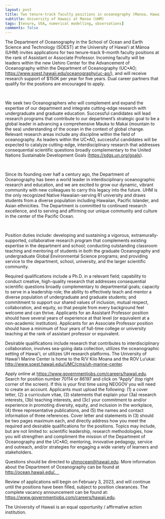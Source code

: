 ```yaml
---
layout: post
title: Two tenure-track faculty positions in oceanography (Manoa, Hawaii)
subtitle: University of Hawaii at Manoa (UHM)
tags: [tenure, USA, numerical modelling, observations]
comments: false
---
```

The Department of Oceanography in the School of Ocean and Earth Science and Technology (SOEST) at the University of Hawaiʻi at Mānoa (UHM) invites applications for two tenure-track 9-month faculty positions at the rank of Assistant or Associate Professor. Incoming faculty will be leaders within the new Uehiro Center for the Advancement of Oceanography within the Department of Oceanography (UC•AO; https://www.soest.hawaii.edu/oceanography/uc-ao/), and will receive research support of $150K per year for five years. Dual career partners that qualify for the positions are encouraged to apply.

 

We seek two Oceanographers who will complement and expand the expertise of our department and integrate cutting-edge research with undergraduate and graduate education. Successful candidates will lead research programs that contribute to our department’s strategic goal to be a global leader in advancing a comprehensive Mauka to Makai (mountain to the sea) understanding of the ocean in the context of global change. Relevant research areas include any discipline within the field of oceanography. As leaders within the UC•AO, successful candidates will be expected to catalyze cutting-edge, interdisciplinary research that addresses consequential scientific questions broadly complementary to the United Nations Sustainable Development Goals (https://sdgs.un.org/goals).

 

Since its founding over half a century ago, the Department of Oceanography has been a world leader in interdisciplinary oceanographic research and education, and we are excited to grow our dynamic, vibrant community with new colleagues to carry this legacy into the future. UHM is the only recognized Native Hawaiian-serving R1 university and draws students from a diverse population including Hawaiian, Pacific Islander, and Asian ethnicities. The Department is committed to continued research excellence, and to serving and affirming our unique community and culture in the center of the Pacific Ocean.

 

Position duties include: developing and sustaining a vigorous, extramurally-supported, collaborative research program that complements existing expertise in the department and school; conducting outstanding classroom teaching and mentoring of students in both the graduate Oceanography and undergraduate Global Environmental Science programs; and providing service to the department, school, university, and the larger scientific community.              

Required qualifications include a Ph.D. in a relevant field; capability to conduct creative, high-quality research that addresses consequential scientific questions broadly complementary to departmental goals; capacity to serve in a leadership role; the ability to effectively teach and mentor a diverse population of undergraduate and graduate students; and commitment to support our shared values of inclusion, mutual respect, collaboration, and equity, so that people from every background feel welcome and can thrive. Applicants for an Assistant Professor position should have several years of experience at that level (or equivalent at a non-academic institution). Applicants for an Associate Professor position should have a minimum of four years of full-time college or university teaching at the rank of assistant professor or equivalent.                       

Desirable qualifications include research that contributes to interdisciplinary collaboration, involves sea-going data collection, utilizes the oceanographic setting of Hawaiʻi, or utilizes UH research platforms. The University of Hawai‘i Marine Center is home to the R/V Kilo Moana and the ROV Lu‘ukai: http://www.soest.hawaii.edu/UMC/cms/uh-marine-center.

Apply online at https://www.governmentjobs.com/careers/hawaii.edu. Search for position number 70114 or 86197 and click on “Apply” (top right corner of the screen). If this is your first time using NEOGOV you will need to create an account. Applicants must upload the following: (1) a cover letter, (2) a curriculum vitae, (3) statements that explain your (3a) research interests, (3b) teaching interests, and (3c) your commitment to and/or experience in promoting diversity, equity, and inclusion in the workplace, (4) three representative publications, and (5) the names and contact information of three references. Cover letter and statements in (3) should be two pages maximum each, and directly address how you meet the required and desirable qualifications for the positions. Topics may include, but are not limited to: scientific leadership, research methodologies, how you will strengthen and compliment the mission of the Department of Oceanography and the UC•AO, mentoring, innovative pedagogy, service and outreach, and/or strategies for engaging a wide variety of learners and stakeholders.

Questions should be directed to uhmocean@hawaii.edu. More information about the Department of Oceanography can be found at http://ocean.hawaii.edu/.   

Review of applications will begin on February 3, 2023, and will continue until the positions have been filled, subject to position clearances. The complete vacancy announcement can be found at: https://www.governmentjobs.com/careers/hawaii.edu.

The University of Hawaii is an equal opportunity / affirmative action institution.
